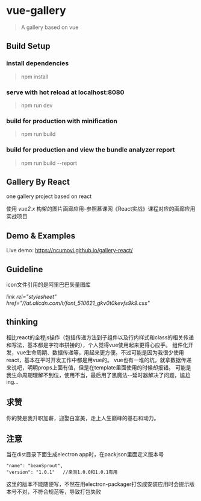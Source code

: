 # vue-gallery

> A gallery based on vue

## Build Setup

### install dependencies
> npm install

###  serve with hot reload at localhost:8080
> npm run dev

###  build for production with minification
> npm run build

###  build for production and view the bundle analyzer report
> npm run build --report

## Gallery By React

one gallery project based on react

使用 *vue2.x* 构架的图片画廊应用-参照慕课网《React实战》课程对应的画廊应用实战项目 

## Demo & Examples

Live demo: https://ncumovi.github.io/gallery-react/


## Guideline

icon文件引用的是阿里巴巴矢量图库 

*link rel="stylesheet" href="//at.alicdn.com/t/font_510621_gkv0t0kevfs9k9.css"*

## thinking

  相比react的全程js操作（包括传递方法到子组件以及行内样式和class的相关传递和写法，基本都是字符串拼接的），个人觉得vue使用起来更得心应手。
  组件化开发，vue生命周期、数据传递等，用起来更方便。不过可能是因为我很少使用react，基本在平时开发工作中都是用vue的。
  vue也有一堆的坑，就拿数据传递来说吧，明明props上面有值，但是在template里面使用的时候却报错。
  可能是我生命周期理解不到位，使用不当，最后用了黑魔法--延时器解决了问题，尴尬ing...

## 求赞

你的赞是我升职加薪，迎娶白富美，走上人生巅峰的基石和动力。


## 注意

当在dist目录下面生成electron app时，在packjson里面定义版本号
```
"name": "beanSprout",
"version": "1.0.1"   //亲测1.0.0和1.0.1有用
```

这里的版本不能随便写，不然在用electron-packager打包成安装应用时会提示版本号不对，不符合规范等，导致打包失败
